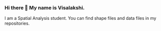 ### Hi there 👋 My name is Visalakshi.
I am a Spatial Analysis student. You can find shape files and data files in my repositories.
